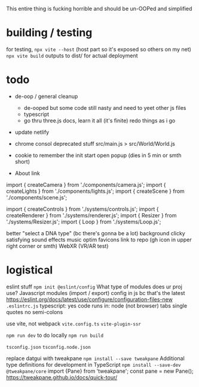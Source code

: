 This entire thing is fucking horrible and should be un-OOPed and simplified







# building / testing
for testing, `npx vite --host` (host part so it's exposed so others on my net)
`npx vite build` outputs to dist/ for actual deployment





# todo

* de-oop / general cleanup
  * de-ooped but some code still nasty and need to yeet other js files
  * typescript
  * go thru three.js docs, learn it all (it's finite) redo things as i go
* update netlify
* chrome consol deprecated stuff
src/main.js > src/World/World.js

* cookie to remember the init start open popup (dies in 5 min or smth short)
* About link

import { createCamera } from './components/camera.js';
import { createLights } from './components/lights.js';
import { createScene } from './components/scene.js';

import { createControls } from './systems/controls.js';
import { createRenderer } from './systems/renderer.js';
import { Resizer } from './systems/Resizer.js';
import { Loop } from './systems/Loop.js';

better "select a DNA type" (bc there's gonna be a lot)
background
clicky satisfying sound effects
music
optim favicons
link to repo (gh icon in upper right corner or smth)
WebXR (VR/AR test)



# logistical

eslint stuff
`npm init @eslint/config`
What type of modules does ur proj use? Javascript modules (import / export)
config in js bc that's the latest https://eslint.org/docs/latest/use/configure/configuration-files-new `.eslintrc.js`
typescript: yes
code runs in: node (not browser)
tabs
single quotes
no semi-colons


use vite, not webpack
`vite.config.ts`
`vite-plugin-ssr`

`npm run dev` to do locally
`npm run build`


`tsconfig.json`
`tsconfig.node.json`


replace datgui with tweakpane
`npm install --save tweakpane`
Additional type definitions for development in TypeScript
`npm install --save-dev @tweakpane/core`
import {Pane} from 'tweakpane';
const pane = new Pane();
https://tweakpane.github.io/docs/quick-tour/